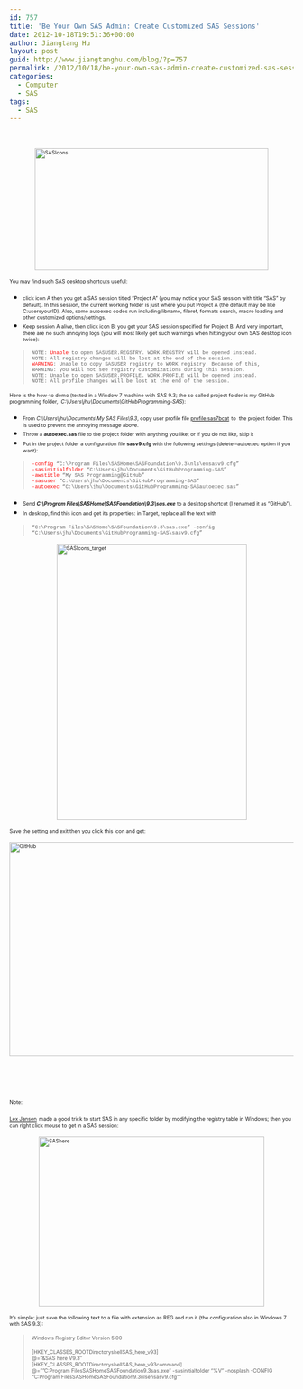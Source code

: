 ```yaml
---
id: 757
title: 'Be Your Own SAS Admin: Create Customized SAS Sessions'
date: 2012-10-18T19:51:36+00:00
author: Jiangtang Hu
layout: post
guid: http://www.jiangtanghu.com/blog/?p=757
permalink: /2012/10/18/be-your-own-sas-admin-create-customized-sas-sessions/
categories:
  - Computer
  - SAS
tags:
  - SAS
---
```

&nbsp;

[<span style="font-size: xx-small;"><img style="background-image: none; margin: 3px auto 5px; padding-left: 0px; padding-right: 0px; display: block; float: none; padding-top: 0px; border-width: 0px;" title="SASIcons" alt="SASIcons" src="http://www.jiangtanghu.com/blog/wp-content/uploads/2012/10/SASIcons_thumb.png" width="414" height="216" border="0" /></span>](http://www.jiangtanghu.com/blog/wp-content/uploads/2012/10/SASIcons.png)

<span style="font-size: xx-small;">You may find such SAS desktop shortcuts useful:</span>

  * <span style="font-size: xx-small;">click icon A then you get a SAS session titled “Project A” (you may notice your SAS session with title “SAS” by default). In this session, the current working folder is just where you put Project A (the default may be like C:usersyourID). Also, some autoexec codes run including libname, fileref, formats search, macro loading and other customized options/settings. </span>
  * <span style="font-size: xx-small;">Keep session A alive, then click icon B: you get your SAS session specified for Project B. And very important, there are no such annoying logs (you will most likely get such warnings when hitting your own SAS desktop icon twice): </span>

> <span style="font-family: 'Courier New'; font-size: xx-small;">NOTE: <span style="color: #ff0000;">Unable</span> to open SASUSER.REGSTRY. WORK.REGSTRY will be opened instead.<br /> NOTE: All registry changes will be lost at the end of the session.<br /> <span style="color: #ff0000;">WARNING</span>: Unable to copy SASUSER registry to WORK registry. Because of this,<br /> WARNING: you will not see registry customizations during this session.<br /> NOTE: Unable to open SASUSER.PROFILE. WORK.PROFILE will be opened instead.<br /> NOTE: All profile changes will be lost at the end of the session.</span>

<span style="font-size: xx-small;">Here is the how-to demo (tested in a Window 7 machine with SAS 9.3; the so called project folder is my GitHub programming folder,  <em>C:\Users\jhu\Documents\GitHubProgramming-SAS</em>):</span>

  * <span style="font-size: xx-small;">From <em>C:\Users\jhu\Documents\My SAS Files\9.3</em>, copy user profile file </span><a href="http://support.sas.com/documentation/cdl/en/hostunx/61879/HTML/default/viewer.htm#a000386454.htm" target="_blank"><span style="font-size: xx-small;">profile.sas7bcat</span></a> <span style="font-size: xx-small;">to  the project folder. This is used to prevent the annoying message above.</span>
  * <span style="font-size: xx-small;">Throw a <strong>autoexec.sas</strong> file to the project folder with anything you like; or if you do not like, skip it</span>
  * <span style="font-size: xx-small;">Put in the project folder a configuration file <strong>sasv9.cfg</strong> with the following settings (delete –autoexec option if you want):</span>

> <span style="font-family: 'Courier New';"><span style="font-size: xx-small;"><span style="color: #ff0000;">-config</span> &#8220;C:\Program Files\SASHome\SASFoundation\9.3\nls\ensasv9.cfg&#8221;<br /> <span style="color: #ff0000;">-sasinitialfolder</span> &#8220;C:\Users\jhu\Documents\GitHubProgramming-SAS&#8221;<br /> <span style="color: #ff0000;">-awstitle</span> &#8220;My SAS Programming@GitHub&#8221;<br /> <span style="color: #ff0000;">-sasuser</span> &#8220;C:\Users\jhu\Documents\GitHubProgramming-SAS&#8221;<br /> <span style="color: #ff0000;">-autoexec</span> &#8220;C:\Users\jhu\Documents\GitHubProgramming-SASautoexec.sas&#8221;</span></span>

  * <span style="font-size: xx-small;">Send <em><strong>C:\Program Files\SASHome\SASFoundation\9.3\sas.exe</strong></em> to a desktop shortcut (I renamed it as “GitHub”).</span>
  * <span style="font-size: xx-small;">In desktop, find this icon and get its properties: in Target, replace all the text with</span>

> <span style="font-family: 'Courier New'; font-size: xx-small;">&#8220;C:\Program Files\SASHome\SASFoundation\9.3\sas.exe&#8221; -config &#8220;C:\Users\jhu\Documents\GitHubProgramming-SAS\sasv9.cfg&#8221;</span>

[<span style="font-size: xx-small;"><img style="background-image: none; margin: 3px auto 5px; padding-left: 0px; padding-right: 0px; display: block; float: none; padding-top: 0px; border-width: 0px;" title="SASIcons_target" alt="SASIcons_target" src="http://www.jiangtanghu.com/blog/wp-content/uploads/2012/10/SASIcons_target_thumb.png" width="337" height="489" border="0" /></span>](http://www.jiangtanghu.com/blog/wp-content/uploads/2012/10/SASIcons_target.png)

<span style="font-size: xx-small;">Save the setting and exit then you click this icon and get:</span>

[<span style="font-size: xx-small;"><img style="background-image: none; margin: 3px auto 5px; padding-left: 0px; padding-right: 0px; display: block; float: none; padding-top: 0px; border-width: 0px;" title="GitHub" alt="GitHub" src="http://www.jiangtanghu.com/blog/wp-content/uploads/2012/10/GitHub_thumb.png" width="517" height="379" border="0" /></span>](http://www.jiangtanghu.com/blog/wp-content/uploads/2012/10/GitHub.png)

&nbsp;

&nbsp;

<span style="font-size: xx-small;">Note:</span>

<a href="http://www.lexjansen.com/" target="_blank"><span style="font-size: xx-small;">Lex Jansen</span></a> <span style="font-size: xx-small;">made a good trick to start SAS in any specific folder by modifying the registry table in Windows; then you can right click mouse to get in a SAS session:</span>

[<span style="font-size: xx-small;"><img style="background-image: none; margin: 3px auto 5px; padding-left: 0px; padding-right: 0px; display: block; float: none; padding-top: 0px; border-width: 0px;" title="SAShere" alt="SAShere" src="http://www.jiangtanghu.com/blog/wp-content/uploads/2012/10/SAShere_thumb.png" width="400" height="301" border="0" /></span>](http://www.jiangtanghu.com/blog/wp-content/uploads/2012/10/SAShere.png)

<span style="font-size: xx-small;">It’s simple: just save the following text to a file with extension as REG and run it (the configuration also in Windows 7 with SAS 9.3):</span>

> <span style="font-size: xx-small;">Windows Registry Editor Version 5.00</span>
> 
> <span style="font-size: xx-small;">[HKEY_CLASSES_ROOTDirectoryshellSAS_here_v93]<br /> @=&#8221;&SAS here V9.3&#8243;<br /> [HKEY_CLASSES_ROOTDirectoryshellSAS_here_v93command]<br /> @=&#8221;&#8221;C:Program FilesSASHomeSASFoundation9.3sas.exe&#8221; -sasinitialfolder &#8220;%V&#8221; -nosplash -CONFIG &#8220;C:Program FilesSASHomeSASFoundation9.3nlsensasv9.cfg&#8221;&#8221;</span>